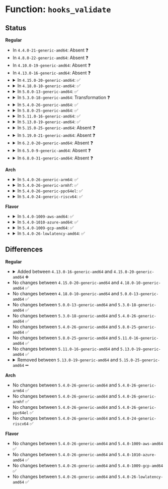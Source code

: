 # Function: <code>hooks_validate</code>

## Status
<b>Regular</b>
<ul>
<li>
In <code>4.4.0-21-generic-amd64</code>: Absent ❓
</li>
<li>
In <code>4.8.0-22-generic-amd64</code>: Absent ❓
</li>
<li>
In <code>4.10.0-19-generic-amd64</code>: Absent ❓
</li>
<li>
In <code>4.13.0-16-generic-amd64</code>: Absent ❓
</li>
<li>
<details>
<summary>In <code>4.15.0-20-generic-amd64</code>: ✅</summary>

```c
void hooks_validate(const struct nf_hook_entries * hooks)
```

```json
{
  "name": "hooks_validate",
  "collision_type": "Unique Static",
  "inline_type": "No",
  "funcs": [
    {
      "addr": 18446744071587806384,
      "name": "hooks_validate",
      "external": false,
      "loc": "net/netfilter/core.c:160",
      "file": "net/netfilter/core.c",
      "inline": "seen, unknown",
      "caller_inline": [],
      "caller_func": [
        "net/netfilter/core.c:nf_register_net_hook",
        "net/netfilter/core.c:__nf_hook_entries_try_shrink"
      ]
    }
  ],
  "symbols": [
    {
      "addr": 18446744071587806384,
      "name": "hooks_validate",
      "section": ".text",
      "bind": "STB_LOCAL",
      "size": 114
    }
  ]
}
```
</details>
</li>
<li>
<details>
<summary>In <code>4.18.0-10-generic-amd64</code>: ✅</summary>

```c
void hooks_validate(const struct nf_hook_entries * hooks)
```

```json
{
  "name": "hooks_validate",
  "collision_type": "Unique Static",
  "inline_type": "No",
  "funcs": [
    {
      "addr": 18446744071588148976,
      "name": "hooks_validate",
      "external": false,
      "loc": "net/netfilter/core.c:163",
      "file": "net/netfilter/core.c",
      "inline": "seen, unknown",
      "caller_inline": [],
      "caller_func": [
        "net/netfilter/core.c:__nf_register_net_hook",
        "net/netfilter/core.c:__nf_hook_entries_try_shrink"
      ]
    }
  ],
  "symbols": [
    {
      "addr": 18446744071588148976,
      "name": "hooks_validate",
      "section": ".text",
      "bind": "STB_LOCAL",
      "size": 112
    }
  ]
}
```
</details>
</li>
<li>
<details>
<summary>In <code>5.0.0-13-generic-amd64</code>: ✅</summary>

```c
void hooks_validate(const struct nf_hook_entries * hooks)
```

```json
{
  "name": "hooks_validate",
  "collision_type": "Unique Static",
  "inline_type": "No",
  "funcs": [
    {
      "addr": 18446744071588332112,
      "name": "hooks_validate",
      "external": false,
      "loc": "net/netfilter/core.c:163",
      "file": "net/netfilter/core.c",
      "inline": "seen, unknown",
      "caller_inline": [],
      "caller_func": [
        "net/netfilter/core.c:__nf_register_net_hook",
        "net/netfilter/core.c:__nf_hook_entries_try_shrink"
      ]
    }
  ],
  "symbols": [
    {
      "addr": 18446744071588332112,
      "name": "hooks_validate",
      "section": ".text",
      "bind": "STB_LOCAL",
      "size": 112
    }
  ]
}
```
</details>
</li>
<li>
<details>
<summary>In <code>5.3.0-18-generic-amd64</code>: Transformation ❓</summary>

```c
void hooks_validate(const struct nf_hook_entries * hooks)
```

```json
{
  "name": "hooks_validate",
  "collision_type": "Unique Static",
  "inline_type": "No",
  "funcs": [
    {
      "addr": 0,
      "name": "hooks_validate",
      "external": false,
      "loc": "net/netfilter/core.c:164",
      "file": "net/netfilter/core.c",
      "inline": "seen, unknown",
      "caller_inline": [],
      "caller_func": [
        "net/netfilter/core.c:__nf_register_net_hook",
        "net/netfilter/core.c:__nf_hook_entries_try_shrink"
      ]
    }
  ],
  "symbols": [
    {
      "addr": 18446744071588733168,
      "name": "hooks_validate",
      "section": ".text",
      "bind": "STB_LOCAL",
      "size": 101
    },
    {
      "addr": 18446744071588735488,
      "name": "hooks_validate.cold",
      "section": ".text",
      "bind": "STB_LOCAL",
      "size": 26
    }
  ]
}
```
</details>
</li>
<li>
<details>
<summary>In <code>5.4.0-26-generic-amd64</code>: ✅</summary>

```c
void hooks_validate(const struct nf_hook_entries * hooks)
```

```json
{
  "name": "hooks_validate",
  "collision_type": "Unique Static",
  "inline_type": "No",
  "funcs": [
    {
      "addr": 18446744071588956384,
      "name": "hooks_validate",
      "external": false,
      "loc": "net/netfilter/core.c:164",
      "file": "net/netfilter/core.c",
      "inline": "seen, unknown",
      "caller_inline": [],
      "caller_func": [
        "net/netfilter/core.c:__nf_register_net_hook",
        "net/netfilter/core.c:__nf_hook_entries_try_shrink"
      ]
    }
  ],
  "symbols": [
    {
      "addr": 18446744071588956384,
      "name": "hooks_validate",
      "section": ".text",
      "bind": "STB_LOCAL",
      "size": 77
    }
  ]
}
```
</details>
</li>
<li>
<details>
<summary>In <code>5.8.0-25-generic-amd64</code>: ✅</summary>

```c
void hooks_validate(const struct nf_hook_entries * hooks)
```

```json
{
  "name": "hooks_validate",
  "collision_type": "Unique Static",
  "inline_type": "No",
  "funcs": [
    {
      "addr": 18446744071589910912,
      "name": "hooks_validate",
      "external": false,
      "loc": "net/netfilter/core.c:164",
      "file": "net/netfilter/core.c",
      "inline": "seen, unknown",
      "caller_inline": [],
      "caller_func": [
        "net/netfilter/core.c:__nf_register_net_hook",
        "net/netfilter/core.c:__nf_hook_entries_try_shrink"
      ]
    }
  ],
  "symbols": [
    {
      "addr": 18446744071589910912,
      "name": "hooks_validate",
      "section": ".text",
      "bind": "STB_LOCAL",
      "size": 76
    }
  ]
}
```
</details>
</li>
<li>
<details>
<summary>In <code>5.11.0-16-generic-amd64</code>: ✅</summary>

```c
void hooks_validate(const struct nf_hook_entries * hooks)
```

```json
{
  "name": "hooks_validate",
  "collision_type": "Unique Static",
  "inline_type": "No",
  "funcs": [
    {
      "addr": 18446744071589951760,
      "name": "hooks_validate",
      "external": false,
      "loc": "net/netfilter/core.c:164",
      "file": "net/netfilter/core.c",
      "inline": "seen, unknown",
      "caller_inline": [],
      "caller_func": [
        "net/netfilter/core.c:__nf_register_net_hook",
        "net/netfilter/core.c:__nf_hook_entries_try_shrink"
      ]
    }
  ],
  "symbols": [
    {
      "addr": 18446744071589951760,
      "name": "hooks_validate",
      "section": ".text",
      "bind": "STB_LOCAL",
      "size": 76
    }
  ]
}
```
</details>
</li>
<li>
<details>
<summary>In <code>5.13.0-19-generic-amd64</code>: ✅</summary>

```c
void hooks_validate(const struct nf_hook_entries * hooks)
```

```json
{
  "name": "hooks_validate",
  "collision_type": "Unique Static",
  "inline_type": "No",
  "funcs": [
    {
      "addr": 18446744071589866592,
      "name": "hooks_validate",
      "external": false,
      "loc": "net/netfilter/core.c:164",
      "file": "net/netfilter/core.c",
      "inline": "seen, unknown",
      "caller_inline": [],
      "caller_func": [
        "net/netfilter/core.c:__nf_register_net_hook",
        "net/netfilter/core.c:__nf_hook_entries_try_shrink"
      ]
    }
  ],
  "symbols": [
    {
      "addr": 18446744071589866592,
      "name": "hooks_validate",
      "section": ".text",
      "bind": "STB_LOCAL",
      "size": 76
    }
  ]
}
```
</details>
</li>
<li>
<details>
<summary>In <code>5.15.0-25-generic-amd64</code>: Absent ❓</summary>

```json
{
  "name": "hooks_validate",
  "collision_type": "Unique Static",
  "inline_type": "Full",
  "funcs": [
    {
      "addr": 18446744071590630801,
      "name": "hooks_validate",
      "external": false,
      "loc": "net/netfilter/core.c:164",
      "file": "net/netfilter/core.c",
      "inline": "not declared, inlined",
      "caller_inline": [
        "net/netfilter/core.c:__nf_register_net_hook",
        "net/netfilter/core.c:__nf_hook_entries_try_shrink",
        "net/netfilter/core.c:nf_hook_entries_insert_raw"
      ],
      "caller_func": []
    }
  ],
  "symbols": []
}
```
</details>
</li>
<li>
<details>
<summary>In <code>5.19.0-21-generic-amd64</code>: Absent ❓</summary>

```json
{
  "name": "hooks_validate",
  "collision_type": "Unique Static",
  "inline_type": "Full",
  "funcs": [
    {
      "addr": 18446744071592254303,
      "name": "hooks_validate",
      "external": false,
      "loc": "net/netfilter/core.c:164",
      "file": "net/netfilter/core.c",
      "inline": "not declared, inlined",
      "caller_inline": [
        "net/netfilter/core.c:__nf_register_net_hook",
        "net/netfilter/core.c:__nf_hook_entries_try_shrink",
        "net/netfilter/core.c:nf_hook_entries_insert_raw"
      ],
      "caller_func": []
    }
  ],
  "symbols": []
}
```
</details>
</li>
<li>
<details>
<summary>In <code>6.2.0-20-generic-amd64</code>: Absent ❓</summary>

```json
{
  "name": "hooks_validate",
  "collision_type": "Unique Static",
  "inline_type": "Full",
  "funcs": [
    {
      "addr": 18446744071594088319,
      "name": "hooks_validate",
      "external": false,
      "loc": "net/netfilter/core.c:164",
      "file": "net/netfilter/core.c",
      "inline": "not declared, inlined",
      "caller_inline": [
        "net/netfilter/core.c:__nf_register_net_hook",
        "net/netfilter/core.c:__nf_hook_entries_try_shrink",
        "net/netfilter/core.c:nf_hook_entries_insert_raw"
      ],
      "caller_func": []
    }
  ],
  "symbols": []
}
```
</details>
</li>
<li>
<details>
<summary>In <code>6.5.0-9-generic-amd64</code>: Absent ❓</summary>

```json
{
  "name": "hooks_validate",
  "collision_type": "Unique Static",
  "inline_type": "Full",
  "funcs": [
    {
      "addr": 18446744071594473358,
      "name": "hooks_validate",
      "external": false,
      "loc": "net/netfilter/core.c:176",
      "file": "net/netfilter/core.c",
      "inline": "not declared, inlined",
      "caller_inline": [
        "net/netfilter/core.c:__nf_register_net_hook",
        "net/netfilter/core.c:__nf_hook_entries_try_shrink",
        "net/netfilter/core.c:nf_hook_entries_insert_raw"
      ],
      "caller_func": []
    }
  ],
  "symbols": []
}
```
</details>
</li>
<li>
<details>
<summary>In <code>6.8.0-31-generic-amd64</code>: Absent ❓</summary>

```json
{
  "name": "hooks_validate",
  "collision_type": "Unique Static",
  "inline_type": "Full",
  "funcs": [
    {
      "addr": 18446744071595275678,
      "name": "hooks_validate",
      "external": false,
      "loc": "net/netfilter/core.c:176",
      "file": "net/netfilter/core.c",
      "inline": "not declared, inlined",
      "caller_inline": [
        "net/netfilter/core.c:__nf_register_net_hook",
        "net/netfilter/core.c:__nf_hook_entries_try_shrink",
        "net/netfilter/core.c:nf_hook_entries_insert_raw"
      ],
      "caller_func": []
    }
  ],
  "symbols": []
}
```
</details>
</li>
</ul>
<b>Arch</b>
<ul>
<li>
<details>
<summary>In <code>5.4.0-26-generic-arm64</code>: ✅</summary>

```c
void hooks_validate(const struct nf_hook_entries * hooks)
```

```json
{
  "name": "hooks_validate",
  "collision_type": "Unique Static",
  "inline_type": "No",
  "funcs": [
    {
      "addr": 18446603336502557720,
      "name": "hooks_validate",
      "external": false,
      "loc": "net/netfilter/core.c:164",
      "file": "net/netfilter/core.c",
      "inline": "seen, unknown",
      "caller_inline": [],
      "caller_func": [
        "net/netfilter/core.c:__nf_register_net_hook",
        "net/netfilter/core.c:__nf_hook_entries_try_shrink"
      ]
    }
  ],
  "symbols": [
    {
      "addr": 18446603336502557720,
      "name": "hooks_validate",
      "section": ".text",
      "bind": "STB_LOCAL",
      "size": 140
    }
  ]
}
```
</details>
</li>
<li>
<details>
<summary>In <code>5.4.0-26-generic-armhf</code>: ✅</summary>

```c
void hooks_validate(const struct nf_hook_entries * hooks)
```

```json
{
  "name": "hooks_validate",
  "collision_type": "Unique Static",
  "inline_type": "No",
  "funcs": [
    {
      "addr": 3235265028,
      "name": "hooks_validate",
      "external": false,
      "loc": "net/netfilter/core.c:164",
      "file": "net/netfilter/core.c",
      "inline": "seen, unknown",
      "caller_inline": [],
      "caller_func": [
        "net/netfilter/core.c:__nf_register_net_hook",
        "net/netfilter/core.c:__nf_hook_entries_try_shrink"
      ]
    }
  ],
  "symbols": [
    {
      "addr": 3235265028,
      "name": "hooks_validate",
      "section": ".text",
      "bind": "STB_LOCAL",
      "size": 152
    }
  ]
}
```
</details>
</li>
<li>
<details>
<summary>In <code>5.4.0-26-generic-ppc64el</code>: ✅</summary>

```c
void hooks_validate(const struct nf_hook_entries * hooks)
```

```json
{
  "name": "hooks_validate",
  "collision_type": "Unique Static",
  "inline_type": "No",
  "funcs": [
    {
      "addr": 13835058055296136688,
      "name": "hooks_validate",
      "external": false,
      "loc": "net/netfilter/core.c:164",
      "file": "net/netfilter/core.c",
      "inline": "seen, unknown",
      "caller_inline": [],
      "caller_func": [
        "net/netfilter/core.c:__nf_register_net_hook",
        "net/netfilter/core.c:__nf_hook_entries_try_shrink",
        "net/netfilter/core.c:nf_hook_entries_insert_raw"
      ]
    }
  ],
  "symbols": [
    {
      "addr": 13835058055296136688,
      "name": "hooks_validate",
      "section": ".text",
      "bind": "STB_LOCAL",
      "size": 148
    }
  ]
}
```
</details>
</li>
<li>
<details>
<summary>In <code>5.4.0-24-generic-riscv64</code>: ✅</summary>

```c
void hooks_validate(const struct nf_hook_entries * hooks)
```

```json
{
  "name": "hooks_validate",
  "collision_type": "Unique Static",
  "inline_type": "No",
  "funcs": [
    {
      "addr": 18446743936278717474,
      "name": "hooks_validate",
      "external": false,
      "loc": "net/netfilter/core.c:164",
      "file": "net/netfilter/core.c",
      "inline": "seen, unknown",
      "caller_inline": [],
      "caller_func": [
        "net/netfilter/core.c:__nf_register_net_hook",
        "net/netfilter/core.c:__nf_hook_entries_try_shrink"
      ]
    }
  ],
  "symbols": [
    {
      "addr": 18446743936278717474,
      "name": "hooks_validate",
      "section": ".text",
      "bind": "STB_LOCAL",
      "size": 96
    }
  ]
}
```
</details>
</li>
</ul>
<b>Flavor</b>
<ul>
<li>
<details>
<summary>In <code>5.4.0-1009-aws-amd64</code>: ✅</summary>

```c
void hooks_validate(const struct nf_hook_entries * hooks)
```

```json
{
  "name": "hooks_validate",
  "collision_type": "Unique Static",
  "inline_type": "No",
  "funcs": [
    {
      "addr": 18446744071588562768,
      "name": "hooks_validate",
      "external": false,
      "loc": "net/netfilter/core.c:164",
      "file": "net/netfilter/core.c",
      "inline": "seen, unknown",
      "caller_inline": [],
      "caller_func": [
        "net/netfilter/core.c:__nf_register_net_hook",
        "net/netfilter/core.c:__nf_hook_entries_try_shrink"
      ]
    }
  ],
  "symbols": [
    {
      "addr": 18446744071588562768,
      "name": "hooks_validate",
      "section": ".text",
      "bind": "STB_LOCAL",
      "size": 77
    }
  ]
}
```
</details>
</li>
<li>
<details>
<summary>In <code>5.4.0-1010-azure-amd64</code>: ✅</summary>

```c
void hooks_validate(const struct nf_hook_entries * hooks)
```

```json
{
  "name": "hooks_validate",
  "collision_type": "Unique Static",
  "inline_type": "No",
  "funcs": [
    {
      "addr": 18446744071588274752,
      "name": "hooks_validate",
      "external": false,
      "loc": "net/netfilter/core.c:164",
      "file": "net/netfilter/core.c",
      "inline": "seen, unknown",
      "caller_inline": [],
      "caller_func": [
        "net/netfilter/core.c:__nf_register_net_hook",
        "net/netfilter/core.c:__nf_hook_entries_try_shrink"
      ]
    }
  ],
  "symbols": [
    {
      "addr": 18446744071588274752,
      "name": "hooks_validate",
      "section": ".text",
      "bind": "STB_LOCAL",
      "size": 77
    }
  ]
}
```
</details>
</li>
<li>
<details>
<summary>In <code>5.4.0-1009-gcp-amd64</code>: ✅</summary>

```c
void hooks_validate(const struct nf_hook_entries * hooks)
```

```json
{
  "name": "hooks_validate",
  "collision_type": "Unique Static",
  "inline_type": "No",
  "funcs": [
    {
      "addr": 18446744071588894944,
      "name": "hooks_validate",
      "external": false,
      "loc": "net/netfilter/core.c:164",
      "file": "net/netfilter/core.c",
      "inline": "seen, unknown",
      "caller_inline": [],
      "caller_func": [
        "net/netfilter/core.c:__nf_register_net_hook",
        "net/netfilter/core.c:__nf_hook_entries_try_shrink"
      ]
    }
  ],
  "symbols": [
    {
      "addr": 18446744071588894944,
      "name": "hooks_validate",
      "section": ".text",
      "bind": "STB_LOCAL",
      "size": 77
    }
  ]
}
```
</details>
</li>
<li>
<details>
<summary>In <code>5.4.0-26-lowlatency-amd64</code>: ✅</summary>

```c
void hooks_validate(const struct nf_hook_entries * hooks)
```

```json
{
  "name": "hooks_validate",
  "collision_type": "Unique Static",
  "inline_type": "No",
  "funcs": [
    {
      "addr": 18446744071589037248,
      "name": "hooks_validate",
      "external": false,
      "loc": "net/netfilter/core.c:164",
      "file": "net/netfilter/core.c",
      "inline": "seen, unknown",
      "caller_inline": [],
      "caller_func": [
        "net/netfilter/core.c:__nf_register_net_hook",
        "net/netfilter/core.c:__nf_hook_entries_try_shrink"
      ]
    }
  ],
  "symbols": [
    {
      "addr": 18446744071589037248,
      "name": "hooks_validate",
      "section": ".text",
      "bind": "STB_LOCAL",
      "size": 77
    }
  ]
}
```
</details>
</li>
</ul>

## Differences
<b>Regular</b>
<ul>
<li>
<details>
<summary>Added between <code>4.13.0-16-generic-amd64</code> and <code>4.15.0-20-generic-amd64</code> ➕</summary>

```c
void hooks_validate(const struct nf_hook_entries * hooks)
```
</details>
</li>
<li>
No changes between <code>4.15.0-20-generic-amd64</code> and <code>4.18.0-10-generic-amd64</code> ✅
</li>
<li>
No changes between <code>4.18.0-10-generic-amd64</code> and <code>5.0.0-13-generic-amd64</code> ✅
</li>
<li>
No changes between <code>5.0.0-13-generic-amd64</code> and <code>5.3.0-18-generic-amd64</code> ✅
</li>
<li>
No changes between <code>5.3.0-18-generic-amd64</code> and <code>5.4.0-26-generic-amd64</code> ✅
</li>
<li>
No changes between <code>5.4.0-26-generic-amd64</code> and <code>5.8.0-25-generic-amd64</code> ✅
</li>
<li>
No changes between <code>5.8.0-25-generic-amd64</code> and <code>5.11.0-16-generic-amd64</code> ✅
</li>
<li>
No changes between <code>5.11.0-16-generic-amd64</code> and <code>5.13.0-19-generic-amd64</code> ✅
</li>
<li>
<details>
<summary>Removed between <code>5.13.0-19-generic-amd64</code> and <code>5.15.0-25-generic-amd64</code> ➖</summary>

```c
void hooks_validate(const struct nf_hook_entries * hooks)
```
</details>
</li>
</ul>
<b>Arch</b>
<ul>
<li>
No changes between <code>5.4.0-26-generic-amd64</code> and <code>5.4.0-26-generic-arm64</code> ✅
</li>
<li>
No changes between <code>5.4.0-26-generic-amd64</code> and <code>5.4.0-26-generic-armhf</code> ✅
</li>
<li>
No changes between <code>5.4.0-26-generic-amd64</code> and <code>5.4.0-26-generic-ppc64el</code> ✅
</li>
<li>
No changes between <code>5.4.0-26-generic-amd64</code> and <code>5.4.0-24-generic-riscv64</code> ✅
</li>
</ul>
<b>Flavor</b>
<ul>
<li>
No changes between <code>5.4.0-26-generic-amd64</code> and <code>5.4.0-1009-aws-amd64</code> ✅
</li>
<li>
No changes between <code>5.4.0-26-generic-amd64</code> and <code>5.4.0-1010-azure-amd64</code> ✅
</li>
<li>
No changes between <code>5.4.0-26-generic-amd64</code> and <code>5.4.0-1009-gcp-amd64</code> ✅
</li>
<li>
No changes between <code>5.4.0-26-generic-amd64</code> and <code>5.4.0-26-lowlatency-amd64</code> ✅
</li>
</ul>
